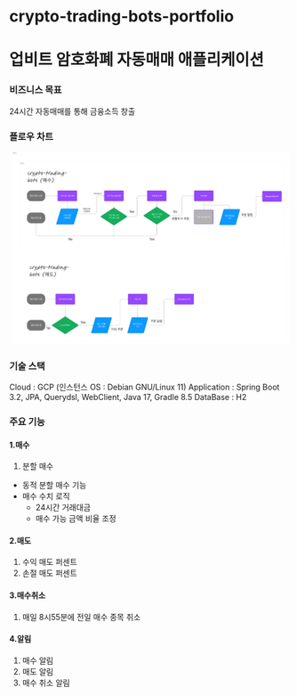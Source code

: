 # crypto-trading-bots-portfolio

# 업비트 암호화폐 자동매매 애플리케이션

### 비즈니스 목표
24시간 자동매매를 통해 금융소득 창출

### 플로우 차트
<img src="https://github.com/yunki12/crypto-trading-bots-portfolio/blob/main/365414026-ee74c00c-671b-4be7-bfd9-5d2a3fc4330d.png?raw=true">

### 기술 스택
Cloud : GCP (인스턴스 OS : Debian GNU/Linux 11)
Application : Spring Boot 3.2, JPA, Querydsl, WebClient, Java 17, Gradle 8.5
DataBase : H2

### 주요 기능
#### 1.매수
1) 분할 매수
 - 동적 분할 매수 기능
 - 매수 수치 로직
    - 24시간 거래대금
    - 매수 가능 금액 비율 조정

#### 2.매도
1) 수익 매도 퍼센트
2) 손절 매도 퍼센트

#### 3.매수취소
1) 매일 8시55분에 전일 매수 종목 취소

#### 4.알림
1) 매수 알림
2) 매도 알림
3) 매수 취소 알림
